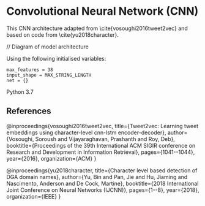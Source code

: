 # Convolutional Neural Network (CNN) 

This CNN architecture adapted from \cite{vosoughi2016tweet2vec} and based on code from \cite{yu2018character}.

// Diagram of model architecture

Using the following initialised variables:

```
max_features = 38
input_shape = MAX_STRING_LENGTH
net = {}
```

Python 3.7

## References

@inproceedings{vosoughi2016tweet2vec,
  title={Tweet2vec: Learning tweet embeddings using character-level cnn-lstm encoder-decoder},
  author={Vosoughi, Soroush and Vijayaraghavan, Prashanth and Roy, Deb},
  booktitle={Proceedings of the 39th International ACM SIGIR conference on Research and Development in Information Retrieval},
  pages={1041--1044},
  year={2016},
  organization={ACM}
}

@inproceedings{yu2018character,
  title={Character level based detection of DGA domain names},
  author={Yu, Bin and Pan, Jie and Hu, Jiaming and Nascimento, Anderson and De Cock, Martine},
  booktitle={2018 International Joint Conference on Neural Networks (IJCNN)},
  pages={1--8},
  year={2018},
  organization={IEEE}
}
